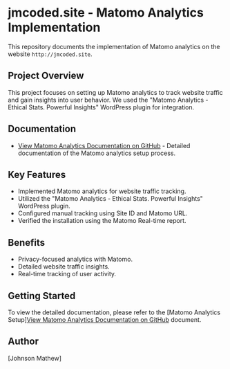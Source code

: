 # jmcoded.site - Matomo Analytics Implementation

This repository documents the implementation of Matomo analytics on the website `http://jmcoded.site`.

## Project Overview

This project focuses on setting up Matomo analytics to track website traffic and gain insights into user behavior. We used the "Matomo Analytics - Ethical Stats. Powerful Insights" WordPress plugin for integration.

## Documentation

* <a href="https://github.com/jmcoded0/matomo_analytics/blob/main/matomo_analytics.md" target="_blank" rel="noopener">View Matomo Analytics Documentation on GitHub</a> - Detailed documentation of the Matomo analytics setup process.

## Key Features

* Implemented Matomo analytics for website traffic tracking.
* Utilized the "Matomo Analytics - Ethical Stats. Powerful Insights" WordPress plugin.
* Configured manual tracking using Site ID and Matomo URL.
* Verified the installation using the Matomo Real-time report.

## Benefits

* Privacy-focused analytics with Matomo.
* Detailed website traffic insights.
* Real-time tracking of user activity.

## Getting Started

To view the detailed documentation, please refer to the [Matomo Analytics Setup]<a href="https://github.com/jmcoded0/matomo_analytics/blob/main/matomo_analytics.md" target="_blank" rel="noopener">View Matomo Analytics Documentation on GitHub</a> document.

## Author

[Johnson Mathew]
